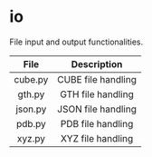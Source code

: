 # io

File input and output functionalities.

| File    | Description |
| :-----: | :---------: |
| cube.py | CUBE file handling |
| gth.py  | GTH file handling |
| json.py | JSON file handling |
| pdb.py  | PDB file handling |
| xyz.py  | XYZ file handling |
